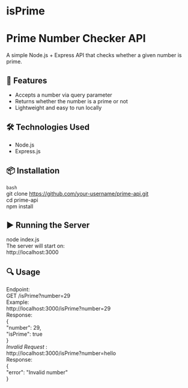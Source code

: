 # isPrime
# Prime Number Checker API

A simple Node.js + Express API that checks whether a given number is prime.

## 🚀 Features
- Accepts a number via query parameter
- Returns whether the number is a prime or not
- Lightweight and easy to run locally

## 🛠️ Technologies Used
- Node.js
- Express.js

## 📦 Installation

```bash```  
git clone https://github.com/your-username/prime-api.git  
cd prime-api  
npm install  

## ▶️ Running the Server
node index.js  
The server will start on:  
http://localhost:3000  

## 🔍 Usage
Endpoint:  
GET /isPrime?number=29  
Example:  
http://localhost:3000/isPrime?number=29  
Response:  
{  
  "number": 29,  
  "isPrime": true  
}  
*Invalid Request* :  
http://localhost:3000/isPrime?number=hello  
Response:  
{  
  "error": "Invalid number"  
}  
